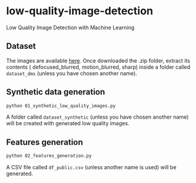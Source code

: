 # low-quality-image-detection
Low Quality Image Detection with Machine Learning

## Dataset

The images are available [here](https://www.kaggle.com/datasets/kwentar/blur-dataset). Once downloaded the .zip folder, extract its contents ( defocused_blurred, motion_blurred, sharp) inside a folder called `dataset_dms` (unless you have chosen another name). 

## Synthetic data generation

```bash
python 01_synthetic_low_quality_images.py
```

A folder called `dataset_synthetic` (unless you have chosen another name) will be created with generated low quality images.

## Features generation

```bash
python 02_features_generation.py
```

A CSV file called `df_public.csv` (unless another name is used) will be generated. 